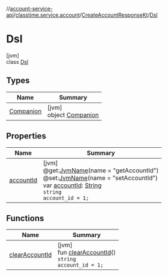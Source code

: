 //[account-service-api](../../../../index.md)/[classtime.service.account](../../index.md)/[CreateAccountResponseKt](../index.md)/[Dsl](index.md)

# Dsl

[jvm]\
class [Dsl](index.md)

## Types

| Name | Summary |
|---|---|
| [Companion](-companion/index.md) | [jvm]<br>object [Companion](-companion/index.md) |

## Properties

| Name | Summary |
|---|---|
| [accountId](account-id.md) | [jvm]<br>@get:[JvmName](https://kotlinlang.org/api/latest/jvm/stdlib/kotlin.jvm/-jvm-name/index.html)(name = &quot;getAccountId&quot;)<br>@set:[JvmName](https://kotlinlang.org/api/latest/jvm/stdlib/kotlin.jvm/-jvm-name/index.html)(name = &quot;setAccountId&quot;)<br>var [accountId](account-id.md): [String](https://kotlinlang.org/api/latest/jvm/stdlib/kotlin/-string/index.html)<br><code>string account_id = 1;</code> |

## Functions

| Name | Summary |
|---|---|
| [clearAccountId](clear-account-id.md) | [jvm]<br>fun [clearAccountId](clear-account-id.md)()<br><code>string account_id = 1;</code> |
